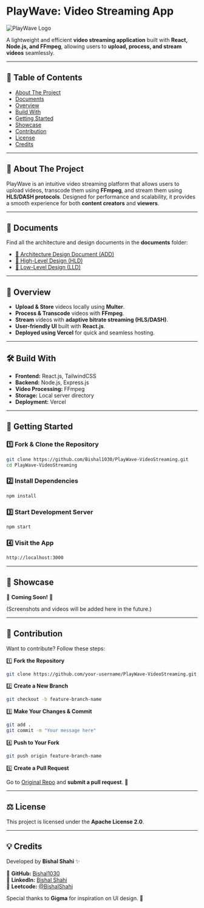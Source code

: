 # PlayWave: Video Streaming App

![PlayWave Logo](https://via.placeholder.com/600x200?text=PlayWave+Video+Streaming+App)

A lightweight and efficient **video streaming application** built with **React, Node.js, and FFmpeg**, allowing users to **upload, process, and stream videos** seamlessly.

---

## 📜 Table of Contents

- [About The Project](#about-the-project)
- [Documents](#documents)
- [Overview](#overview)
- [Build With](#build-with)
- [Getting Started](#getting-started)
- [Showcase](#showcase)
- [Contribution](#contribution)
- [License](#license)
- [Credits](#credits)

---

## 🎯 About The Project

PlayWave is an intuitive video streaming platform that allows users to upload videos, transcode them using **FFmpeg**, and stream them using **HLS/DASH protocols**. Designed for performance and scalability, it provides a smooth experience for both **content creators** and **viewers**.

---

## 📄 Documents

Find all the architecture and design documents in the **documents** folder:

- [📜 Architecture Design Document (ADD)]([documents/Architecture_Design.md](https://docs.google.com/document/d/1NDdKjVpmyU0XsuU9hug-WwuQgxMOEJ7qYrbXcowA4_A/edit?usp=sharing))
- [📜 High-Level Design (HLD)](documents/HLD.md)
- [📜 Low-Level Design (LLD)](documents/LLD.md)

---

## 🔎 Overview

- **Upload & Store** videos locally using **Multer**.
- **Process & Transcode** videos with **FFmpeg**.
- **Stream** videos with **adaptive bitrate streaming (HLS/DASH)**.
- **User-friendly UI** built with **React.js**.
- **Deployed using Vercel** for quick and seamless hosting.

---

## 🛠️ Build With

- **Frontend:** React.js, TailwindCSS
- **Backend:** Node.js, Express.js
- **Video Processing:** FFmpeg
- **Storage:** Local server directory
- **Deployment:** Vercel

---

## 🚀 Getting Started

### 1️⃣ Fork & Clone the Repository

```sh
git clone https://github.com/Bishal1030/PlayWave-VideoStreaming.git
cd PlayWave-VideoStreaming
```

### 2️⃣ Install Dependencies

```sh
npm install
```

### 3️⃣ Start Development Server

```sh
npm start
```

### 4️⃣ Visit the App

```sh
http://localhost:3000
```

---

## 🎥 Showcase

🚧 **Coming Soon!** 🚧

(Screenshots and videos will be added here in the future.)

---

## 🤝 Contribution

Want to contribute? Follow these steps:

1️⃣ **Fork the Repository**
```sh
git clone https://github.com/your-username/PlayWave-VideoStreaming.git
```

2️⃣ **Create a New Branch**
```sh
git checkout -b feature-branch-name
```

3️⃣ **Make Your Changes & Commit**
```sh
git add .
git commit -m "Your message here"
```

4️⃣ **Push to Your Fork**
```sh
git push origin feature-branch-name
```

5️⃣ **Create a Pull Request**

Go to [Original Repo](https://github.com/Bishal1030/PlayWave-VideoStreaming.git) and **submit a pull request**. 🚀

---

## ⚖️ License

This project is licensed under the **Apache License 2.0**.

---

## 💡 Credits

Developed by **Bishal Shahi** ✨

🔗 **GitHub:** [Bishal1030](https://github.com/Bishal1030)  
🔗 **LinkedIn:** [Bishal Shahi](https://linkedin.com/in/bishal1030)  
🔗 **Leetcode:** [@BishalShahi](https://leetcode.com/u/vishal4shahi/)  

Special thanks to **Gigma** for inspiration on UI design. 🙌

